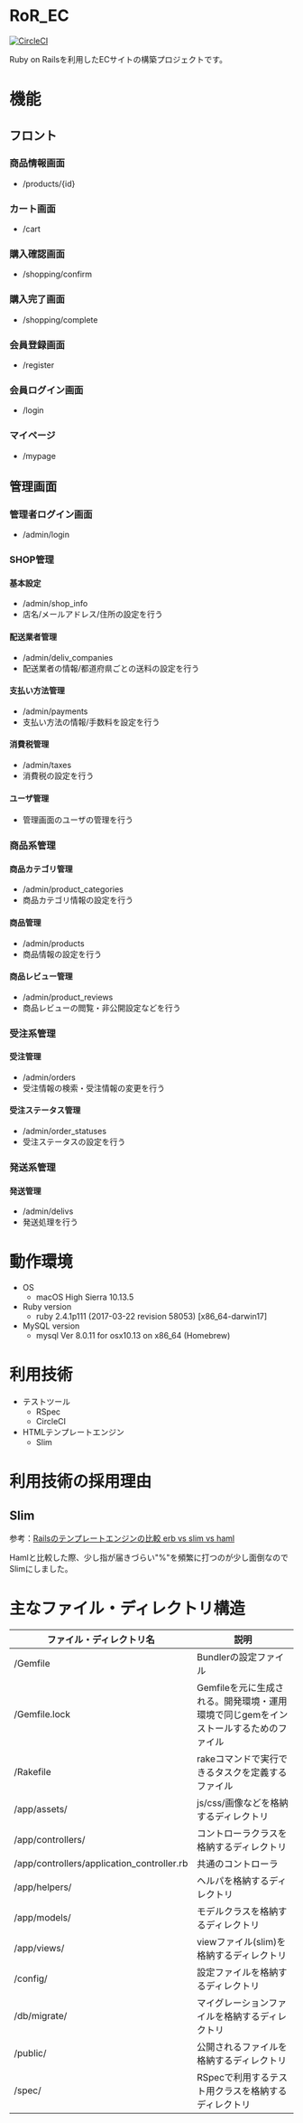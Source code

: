 # RoR_EC
[![CircleCI](https://circleci.com/gh/hondadadadada/rails/tree/master.svg?style=svg)](https://circleci.com/gh/hondadadadada/rails/tree/master)

Ruby on Railsを利用したECサイトの構築プロジェクトです。

# 機能
## フロント
### 商品情報画面
- /products/{id}
### カート画面
- /cart
### 購入確認画面
- /shopping/confirm
### 購入完了画面
- /shopping/complete
### 会員登録画面
- /register
### 会員ログイン画面
- /login
### マイページ
- /mypage
## 管理画面
### 管理者ログイン画面
- /admin/login
### SHOP管理
#### 基本設定
- /admin/shop_info
- 店名/メールアドレス/住所の設定を行う
#### 配送業者管理
- /admin/deliv_companies
- 配送業者の情報/都道府県ごとの送料の設定を行う
#### 支払い方法管理
- /admin/payments
- 支払い方法の情報/手数料を設定を行う
#### 消費税管理
- /admin/taxes
- 消費税の設定を行う
#### ユーザ管理
- 管理画面のユーザの管理を行う
### 商品系管理
#### 商品カテゴリ管理
- /admin/product_categories
- 商品カテゴリ情報の設定を行う
#### 商品管理
- /admin/products
- 商品情報の設定を行う
#### 商品レビュー管理
- /admin/product_reviews
- 商品レビューの閲覧・非公開設定などを行う
### 受注系管理
#### 受注管理
- /admin/orders
- 受注情報の検索・受注情報の変更を行う
#### 受注ステータス管理
- /admin/order_statuses
- 受注ステータスの設定を行う
### 発送系管理
#### 発送管理
- /admin/delivs
- 発送処理を行う

# 動作環境
* OS
    * macOS High Sierra 10.13.5
* Ruby version
    * ruby 2.4.1p111 (2017-03-22 revision 58053) [x86_64-darwin17]
* MySQL version
    * mysql  Ver 8.0.11 for osx10.13 on x86_64 (Homebrew)

# 利用技術
* テストツール
    * RSpec
    * CircleCI
* HTMLテンプレートエンジン
    * Slim

# 利用技術の採用理由
## Slim
参考：[Railsのテンプレートエンジンの比較 erb vs slim vs haml](http://ruby-rails.hatenadiary.com/entry/20141001/1412169453)

Hamlと比較した際、少し指が届きづらい"%"を頻繁に打つのが少し面倒なのでSlimにしました。

# 主なファイル・ディレクトリ構造
|ファイル・ディレクトリ名|説明|
|---|---|
|/Gemfile|Bundlerの設定ファイル|
|/Gemfile.lock|Gemfileを元に生成される。開発環境・運用環境で同じgemをインストールするためのファイル|
|/Rakefile|rakeコマンドで実行できるタスクを定義するファイル|
|/app/assets/|js/css/画像などを格納するディレクトリ|
|/app/controllers/|コントローラクラスを格納するディレクトリ|
|/app/controllers/application_controller.rb|共通のコントローラ|
|/app/helpers/|ヘルパを格納するディレクトリ|
|/app/models/|モデルクラスを格納するディレクトリ|
|/app/views/|viewファイル(slim)を格納するディレクトリ|
|/config/|設定ファイルを格納するディレクトリ|
|/db/migrate/|マイグレーションファイルを格納するディレクトリ|
|/public/|公開されるファイルを格納するディレクトリ|
|/spec/|RSpecで利用するテスト用クラスを格納するディレクトリ|
